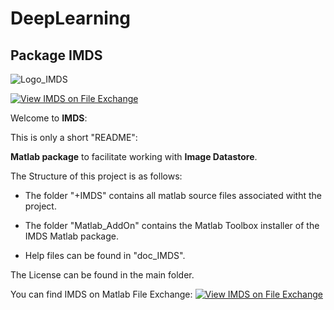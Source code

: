 # DeepLearning

## Package IMDS
![Logo_IMDS](https://user-images.githubusercontent.com/1791865/190570256-36f4025e-117c-43e7-8700-9671994265d5.svg)

[![View IMDS on File Exchange](https://www.mathworks.com/matlabcentral/images/matlab-file-exchange.svg)]()

Welcome to **IMDS**:

This is only a short "README":

**Matlab package** to facilitate working with **Image Datastore**.

The Structure of this project is as follows:

- The folder "+IMDS" contains all matlab source files associated witht the project.

- The folder "Matlab_AddOn" contains the Matlab Toolbox installer of the IMDS Matlab package.
- Help files can be found in "doc_IMDS".


The License can be found in the main folder. 

You can find IMDS on Matlab File Exchange:  [![View IMDS on File Exchange](https://www.mathworks.com/matlabcentral/images/matlab-file-exchange.svg)]()
